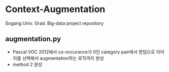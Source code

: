 # Context-Augmentation
Sogang Univ. Grad. Big-data project repository

## augmentation.py
- Pascal VOC 2012에서 co-occurance가 0인 category pair에서 랜덤으로 이미지를 선택해서 augmentation하는 로직까지 완성
- method 2 완성
